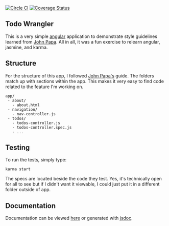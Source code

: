 [![Circle CI](https://circleci.com/gh/jbydeley/todowrangler.svg?style=svg)](https://circleci.com/gh/jbydeley/todowrangler)
[![Coverage Status](https://coveralls.io/repos/jbydeley/todowrangler/badge.svg?branch=travis&service=github)](https://coveralls.io/github/jbydeley/todowrangler?branch=master)

## Todo Wrangler

This is a very simple [angular](https://angularjs.org/) application to demonstrate style guidelines
learned from [John Papa](http://www.johnpapa.net/). All in all, it was a fun exercise to relearn
angular, jasmine, and karma.

## Structure

For the structure of this app, I followed
[John Papa's](http://www.johnpapa.net/angular-app-structuring-guidelines/)
guide. The folders match up with sections within the app. This makes it very
easy to find code related to the feature I'm working on.

```
app/
 - about/
   - about.html
 - navigation/
   - nav-controller.js
 - todos/
   - todos-controller.js
   - todos-controller.spec.js
   - ...
```

## Testing

To run the tests, simply type:

```
karma start
```

The specs are located beside the code they test. Yes, it's technically open for
all to see but if I didn't want it viewable, I could just put it in a different
folder outside of app.

## Documentation

Documentation can be viewed [here](https://jbydeley.github.io/todowrangler/docs/) or
generated with [jsdoc](http://usejsdoc.org/index.html).
